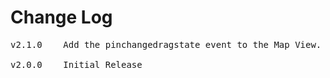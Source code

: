 # Change Log
<pre>
v2.1.0    Add the pinchangedragstate event to the Map View.

v2.0.0    Initial Release